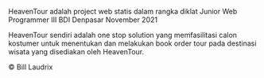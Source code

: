 HeavenTour adalah project web statis dalam rangka diklat Junior Web Programmer III BDI Denpasar November 2021

HeavenTour sendiri adalah one stop solution yang memfasilitasi calon kostumer untuk menentukan dan melakukan book order tour pada destinasi wisata yang disediakan oleh HeavenTour.

© Bill Laudrix

